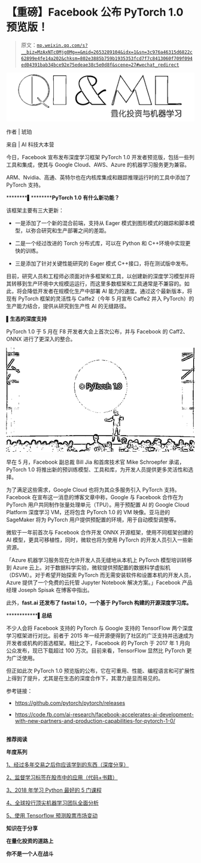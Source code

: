 # 【重磅】Facebook 公布 PyTorch 1.0 预览版！

> 原文：[`mp.weixin.qq.com/s?__biz=MzAxNTc0Mjg0Mg==&mid=2653289104&idx=1&sn=3c976a46315d6822c62899e4fe14a202&chksm=802e3885b759b1935353fcd7f7c8413060f709f094ed04391bab34bce92e75edeae38c5e0d8f&scene=27#wechat_redirect`](http://mp.weixin.qq.com/s?__biz=MzAxNTc0Mjg0Mg==&mid=2653289104&idx=1&sn=3c976a46315d6822c62899e4fe14a202&chksm=802e3885b759b1935353fcd7f7c8413060f709f094ed04391bab34bce92e75edeae38c5e0d8f&scene=27#wechat_redirect)

![](img/1a681c0b726a3a51b3508cf86dc7c2e8.png)

作者 | 琥珀 

来自 | AI 科技大本营 

今日，Facebook 宣布发布深度学习框架 PyTorch 1.0 开发者预览版，包括一些列工具和集成，使其与 Google Cloud、AWS、Azure 的机器学习服务更为兼容。

ARM、Nvidia、高通、英特尔也在内核库集成和跟踪推理运行时的工具中添加了 PyTorch 支持。

********▌****************PyTorch 1.0 有什么新功能？********

该框架主要有三大更新：

*   一是添加了一个新的混合前端，支持从 Eager 模式到图形模式的跟踪和脚本模型，以弥合研究和生产部署之间的差距。

*   二是一个经过改进的 Torch 分布式库，可以在 Python 和 C++环境中实现更快的训练。

*   三是添加了针对关键性能研究的 Eager 模式 C++接口，将在测试版中发布。

目前，研究人员和工程师必须面对许多框架和工具，以创建新的深度学习模型并将其转移到生产环境中大规模运运行，而这里多数框架和工具通常是不兼容的。如此，将会降低开发者在规模化生产中部署 AI 能力的速度。通过这个最新版本，将现有 PyTorch 框架的灵活性与 Caffe2（今年 5 月宣布 Caffe2 并入 PyTorch）的生产能力结合，提供从研究到生产性 AI 的无缝路径。

********▌生态的深度支持********

PyTorch 1.0 于 5 月在 F8 开发者大会上首次公布，并与 Facebook 的 Caff2、ONNX 进行了更深入的整合。

![](img/4bf6639160a3ca46581c382dffba0a1c.png)

早在 5 月，Facebook 副总裁 Bill Jia 和首席技术官 Mike Schroepfer 承诺，PyTorch 1.0 将推出新的预训练模型、工具和库，为开发人员提供更多灵活性和选择。

为了满足这些需求，Google Cloud 也将为其众多服务引入 PyTorch 支持。Facebook 在宣布这一消息的博客文章中称，Google 与 Facebook 合作在为 PyTorch 用户共同制作张量处理单元（TPU）。用于预配置 AI 的 Google Cloud Platform 深度学习 VM，还将包含 PyTorch 1.0 的 VM 映像。亚马逊的 SageMaker 将为 PyTorch 用户提供预配置的环境，用于自动模型调整等。

微软于一年前首次与 Facebook 合作开发 ONNX 开源框架，使用不同框架创建的 AI 模型，更具可移植性，同时，微软也将为使用 PyTorch 的开发人员引入一些新资源。

「Azure 机器学习服务现在允许开发人员无缝地从本机上 PyTorch 模型培训转移到 Azure 云上。对于数据科学实验，微软提供预配置的数据科学虚拟机（DSVM）。对于希望开始探索 PyTorch 而无需安装软件和设置本机的开发人员，Azure 提供了一个免费的云托管 Jupyter Notebook 解决方案。」Facebook 产品经理 Joseph Spisak 在博客中指出。

此外，**fast.ai 还发布了 fastai 1.0，一个基于 PyTorch 构建的开源深度学习库。**

**************▌******总结********

不少人会将 Facebook 支持的 PyTorch 与 Google 支持的 TensorFlow 两个深度学习框架进行对比。前者于 2015 年一经开源便得到了社区的广泛支持并迅速成为开发者或机构的首选框架。相比之下，Facebook 的 PyTorch 于 2017 年 1 月向公众发布，现已下载超过 100 万次。目前来看，TensorFlow 显然比 PyTorch 更为广泛使用。

但正如此次 PyTorch 1.0 预览版的公布，它在可重用、性能、编程语言和可扩展性上得到了提升，尤其是在生态的深度合作下，其潜力是显而易见的。

参考链接：

*   https://github.com/pytorch/pytorch/releases

*   https://code.fb.com/ai-research/facebook-accelerates-ai-development-with-new-partners-and-production-capabilities-for-pytorch-1-0/

## 

**推荐阅读**

**年度系列**

[1、经过多年交易之后你应该学到的东西（深度分享）](https://mp.weixin.qq.com/s?__biz=MzAxNTc0Mjg0Mg==&mid=2653289074&idx=1&sn=e859d363eef9249236244466a1af41b6&chksm=802e3867b759b1717f77e07a51ee5671e8115130c66562577280ba1243cba08218add04f1f00&token=449379994&lang=zh_CN&scene=21#wechat_redirect)

[2、监督学习标签在股市中的应用（代码+书籍）](https://mp.weixin.qq.com/s?__biz=MzAxNTc0Mjg0Mg==&mid=2653289050&idx=1&sn=60043a5c95b877dd329a5fd150ddacc4&chksm=802e384fb759b1598e500087374772059aa21b31ae104b3dca04331cf4b63a233c5e04c1945a&token=449379994&lang=zh_CN&scene=21#wechat_redirect)

[3、2018 年学习 Python 最好的 5 门课程](https://mp.weixin.qq.com/s?__biz=MzAxNTc0Mjg0Mg==&mid=2653289028&idx=1&sn=631cbc728b0f857713fc65841e48e5d1&chksm=802e3851b759b147dc92afded432db568d9d77a1b97ef22a1e1a376fa0bc39b55781c18b5f4f&token=449379994&lang=zh_CN&scene=21#wechat_redirect)

[4、全球投行顶尖机器学习团队全面分析](https://mp.weixin.qq.com/s?__biz=MzAxNTc0Mjg0Mg==&mid=2653289018&idx=1&sn=8c411f676c2c0d92b0dd218f041bee4b&chksm=802e382fb759b139ffebf633ac14cdd0f21938e4613fe632d5d9231dab3d2aca95a11628378a&token=449379994&lang=zh_CN&scene=21#wechat_redirect)

[5、使用 Tensorflow 预测股票市场变动](https://mp.weixin.qq.com/s?__biz=MzAxNTc0Mjg0Mg==&mid=2653289014&idx=1&sn=3762d405e332c599a21b48a7dc4df587&chksm=802e3823b759b135928d55044c2729aea9690f86752b680eb973d1a376dc53cfa18287d0060b&token=449379994&lang=zh_CN&scene=21#wechat_redirect)

**知识在于分享**

**在量化投资的道路上**

**你不是一个人在战斗**